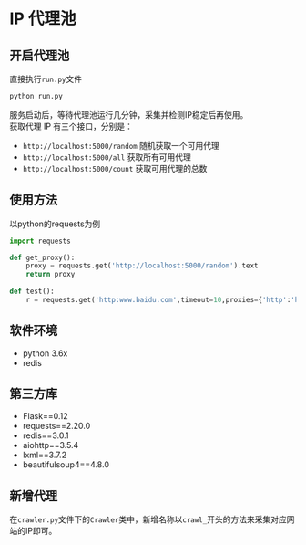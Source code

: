 # IP 代理池

## 开启代理池
直接执行`run.py`文件
```python
python run.py
```
服务启动后，等待代理池运行几分钟，采集并检测IP稳定后再使用。<br>
获取代理 IP 有三个接口，分别是：
- `http://localhost:5000/random`    随机获取一个可用代理
- `http://localhost:5000/all`   获取所有可用代理
- `http://localhost:5000/count` 获取可用代理的总数

## 使用方法
以python的requests为例
```python
import requests

def get_proxy():
    proxy = requests.get('http://localhost:5000/random').text
    return proxy
    
def test():
    r = requests.get('http:www.baidu.com',timeout=10,proxies={'http':'http://'+get_proxy()})

```

## 软件环境
- python 3.6x
- redis

## 第三方库
- Flask==0.12
- requests==2.20.0
- redis==3.0.1
- aiohttp==3.5.4
- lxml==3.7.2
- beautifulsoup4==4.8.0

## 新增代理
在`crawler.py`文件下的`Crawler`类中，新增名称以`crawl_`开头的方法来采集对应网站的IP即可。